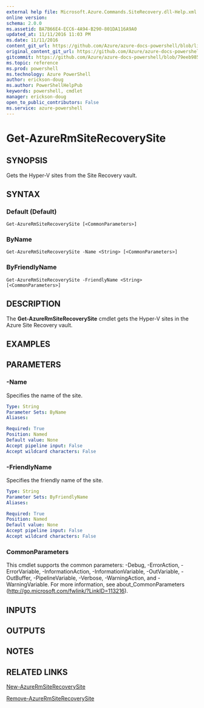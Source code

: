 ```yaml
---
external help file: Microsoft.Azure.Commands.SiteRecovery.dll-Help.xml
online version: 
schema: 2.0.0
ms.assetid: BA7B66E4-ECC6-4A94-B290-801DA116A9A0
updated_at: 11/11/2016 11:03 PM
ms.date: 11/11/2016
content_git_url: https://github.com/Azure/azure-docs-powershell/blob/live/azureps-cmdlets-docs/ResourceManager/AzureRM.SiteRecovery/v3.1.0/Get-AzureRmSiteRecoverySite.md
original_content_git_url: https://github.com/Azure/azure-docs-powershell/blob/live/azureps-cmdlets-docs/ResourceManager/AzureRM.SiteRecovery/v3.1.0/Get-AzureRmSiteRecoverySite.md
gitcommit: https://github.com/Azure/azure-docs-powershell/blob/79eeb985ea480979357fb4695832a0c3d29a48bf/azureps-cmdlets-docs/ResourceManager/AzureRM.SiteRecovery/v3.1.0/Get-AzureRmSiteRecoverySite.md
ms.topic: reference
ms.prod: powershell
ms.technology: Azure PowerShell
author: erickson-doug
ms.author: PowerShellHelpPub
keywords: powershell, cmdlet
manager: erickson-doug
open_to_public_contributors: False
ms.service: azure-powershell
---
```


# Get-AzureRmSiteRecoverySite

## SYNOPSIS
Gets the Hyper-V sites from the Site Recovery vault.

## SYNTAX

### Default (Default)
```
Get-AzureRmSiteRecoverySite [<CommonParameters>]
```

### ByName
```
Get-AzureRmSiteRecoverySite -Name <String> [<CommonParameters>]
```

### ByFriendlyName
```
Get-AzureRmSiteRecoverySite -FriendlyName <String> [<CommonParameters>]
```

## DESCRIPTION
The **Get-AzureRmSiteRecoverySite** cmdlet gets the Hyper-V sites in the Azure Site Recovery vault.

## EXAMPLES


## PARAMETERS

### -Name
Specifies the name of the site.

```yaml
Type: String
Parameter Sets: ByName
Aliases:

Required: True
Position: Named
Default value: None
Accept pipeline input: False
Accept wildcard characters: False
```

### -FriendlyName
Specifies the friendly name of the site.

```yaml
Type: String
Parameter Sets: ByFriendlyName
Aliases:

Required: True
Position: Named
Default value: None
Accept pipeline input: False
Accept wildcard characters: False
```

### CommonParameters
This cmdlet supports the common parameters: -Debug, -ErrorAction, -ErrorVariable, -InformationAction, -InformationVariable, -OutVariable, -OutBuffer, -PipelineVariable, -Verbose, -WarningAction, and -WarningVariable. For more information, see about_CommonParameters (http://go.microsoft.com/fwlink/?LinkID=113216).

## INPUTS

## OUTPUTS

## NOTES

## RELATED LINKS

[New-AzureRmSiteRecoverySite](xref:ResourceManager/AzureRM.SiteRecovery/v3.1.0/New-AzureRmSiteRecoverySite.md)

[Remove-AzureRmSiteRecoverySite](xref:ResourceManager/AzureRM.SiteRecovery/v3.1.0/Remove-AzureRmSiteRecoverySite.md)
